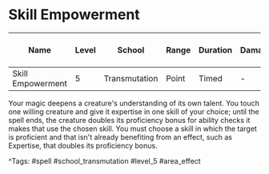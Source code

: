 # Skill Empowerment

| Name | Level | School | Range | Duration | Damage | Save DC & Type |
|------|-------|--------|-------|----------|--------|----------------|
| Skill Empowerment | 5 | Transmutation | Point | Timed | - | - |

Your magic deepens a creature's understanding of its own talent. You touch one willing creature and give it expertise in one skill of your choice; until the spell ends, the creature doubles its proficiency bonus for ability checks it makes that use the chosen skill. You must choose a skill in which the target is proficient and that isn't already benefiting from an effect, such as Expertise, that doubles its proficiency bonus.

^Tags: #spell #school_transmutation #level_5 #area_effect